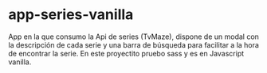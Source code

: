# app-series-vanilla
App en la que consumo la Api de series (TvMaze), dispone de un modal con la descripción de cada serie y una barra de búsqueda para facilitar a la hora de encontrar la serie. En este proyectito pruebo sass y es en Javascript vanilla.
